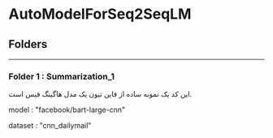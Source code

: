# AutoModelForSeq2SeqLM
## Folders
---
### Folder 1 : Summarization_1 
این کد یک نمونه ساده از فاین تیون یک مدل هاگینگ فیس است.

model :  "facebook/bart-large-cnn"

dataset : "cnn_dailymail"
